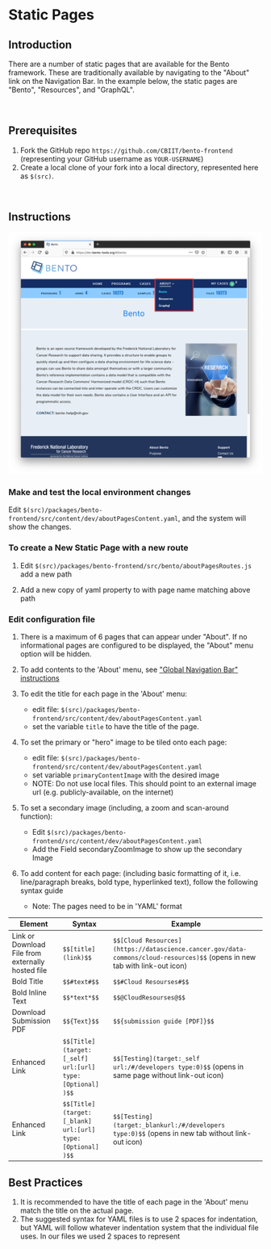 # Static Pages

## Introduction
There are a number of static pages that are available for the Bento framework. These are traditionally available by navigating to the "About" link on the Navigation Bar. In the example below, the static pages are "Bento", "Resources", and "GraphQL".

<p>&nbsp;</p>

## Prerequisites
1. Fork the GitHub repo `https://github.com/CBIIT/bento-frontend` (representing your GitHub username as `YOUR-USERNAME`)
2. Create a local clone of your fork into a local directory, represented here as `$(src)`.

<p>&nbsp;</p>

## Instructions

![About on Navigation Bar](../assets/static-pages-bento.png)

### Make and test the local environment changes  
Edit `$(src)/packages/bento-frontend/src/content/dev/aboutPagesContent.yaml`, and the system will show the changes.

### To create a New Static Page with a new route
1. Edit `$(src)/packages/bento-frontend/src/bento/aboutPagesRoutes.js` add a new path

2. Add a new copy of yaml property to with page name matching above path


### Edit configuration file
1. There is a maximum of 6 pages that can appear under "About". If no informational pages are configured to be displayed, the "About" menu option will be hidden.

2. To add contents to the 'About' menu, see ["Global Navigation Bar" instructions](global-ui-elements.html#global-navigation-bar)

3. To edit the title for each page in the 'About' menu: 
   * edit file: `$(src)/packages/bento-frontend/src/content/dev/aboutPagesContent.yaml` 
   * set the variable `title` to have the title of the page.

4. To set the primary or "hero" image to be tiled onto each page: 
   * edit file: `$(src)/packages/bento-frontend/src/content/dev/aboutPagesContent.yaml` 
   * set variable `primaryContentImage` with the desired image 
   * NOTE: Do not use local files. This should point to an external image url (e.g. publicly-available, on the internet)

5. To set a secondary image (including, a zoom and scan-around function):
   * Edit `$(src)/packages/bento-frontend/src/content/dev/aboutPagesContent.yaml`  
   * Add the Field secondaryZoomImage to show up the secondary Image

6. To add content for each page: (including basic formatting of it, i.e. line/paragraph breaks, bold type, hyperlinked text), follow the following syntax guide 
   * Note: The pages need to be in 'YAML' format

| Element                                            | Syntax                                                     | Example                                                      |
| -------------------------------------------------- | ---------------------------------------------------------- | ------------------------------------------------------------ |
| Link or Download  File from externally hosted file | `$$[title](link)$$`                                        | `$$[Cloud Resources](https://datascience.cancer.gov/data-commons/cloud-resources)$$` (opens in new tab with link-out icon) |
| Bold Title                                         | `$$#text#$$`                                               | `$$#Cloud Resourses#$$`                                      |
| Bold Inline Text                                   | `$$*text*$$`                                               | `$$@CloudResourses@$$`                                       |
| Download Submission PDF                            | `$${Text}$$`                                               | `$${submission guide [PDF]}$$`                               |
| Enhanced Link                                      | `$$[Title](target:[_self] url:[url] type:[Optional] )$$`   | `$$[Testing](target:_self url:/#/developers type:0)$$` (opens in same page without link-out icon) |
| Enhanced Link                                      | `$$[Title](target:[_blank] url:[url] type:[Optional]  )$$` | `$$[Testing](target:_blankurl:/#/developers type:0)$$` (opens in new tab without link-out icon) |

## Best Practices
1. It is recommended to have the title of each page in the 'About' menu match the title on the actual page.
2. The suggested syntax for YAML files is to use 2 spaces for indentation, but YAML will follow whatever indentation system that the individual file uses. In our files we used 2 spaces to represent
